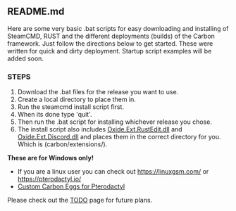 ## README.md

Here are some very basic .bat scripts for easy downloading and installing of SteamCMD, RUST and the different deployments (builds) of the Carbon framework. Just follow the directions below to get started. These were written for quick and dirty deployment. Startup script examples will be added soon.


### STEPS
1. Download the .bat files for the release you want to use.
2. Create a local directory to place them in.
3. Run the steamcmd install script first.
4. When its done type 'quit'.
5. Then run the .bat script for installing whichever release you chose.
6. The install script also includes [Oxide.Ext.RustEdit.dll](https://github.com/k1lly0u/Oxide.Ext.RustEdit) and [Oxide.Ext.Discord.dll](https://umod.org/extensions/discord/) and places them in the correct directory for you. Which is (carbon/extensions/).

<b>These are for Windows only!</b> 

* If you are a linux user you can check out https://linuxgsm.com/ or https://pterodactyl.io/
* [Custom Carbon Eggs for Pterodactyl](https://github.com/jondpugh/Carbon-Ptero/)

Please check out the [TODO](TODO.md) page for future plans.

